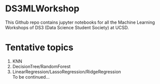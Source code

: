 # DS3MLWorkshop
This Github repo contains jupyter notebooks for all the Machine Learning Workshops of DS3 (Data Science Student Society) at UCSD.
# Tentative topics
1. KNN
2. DecisionTree/RandomForest
3. LinearRegression/LassoRegression/RidgeRegression<br>
To be continued...
